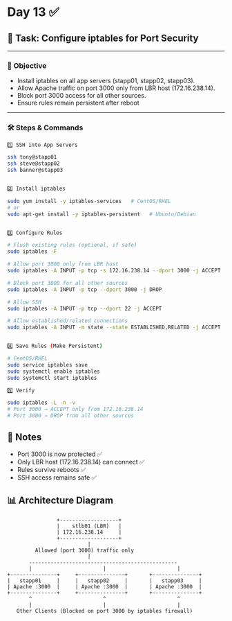 # Day 13 ✅
## 📌 Task: Configure iptables for Port Security
---

### 🎯 Objective
- Install iptables on all app servers (stapp01, stapp02, stapp03).
- Allow Apache traffic on port 3000 only from LBR host (172.16.238.14).
- Block port 3000 access for all other sources.
- Ensure rules remain persistent after reboot

---

### 🛠️ Steps & Commands
```bash
1️⃣ SSH into App Servers

ssh tony@stapp01
ssh steve@stapp02
ssh banner@stapp03


2️⃣ Install iptables

sudo yum install -y iptables-services   # CentOS/RHEL
# or
sudo apt-get install -y iptables-persistent   # Ubuntu/Debian


3️⃣ Configure Rules

# Flush existing rules (optional, if safe)
sudo iptables -F

# Allow port 3000 only from LBR host
sudo iptables -A INPUT -p tcp -s 172.16.238.14 --dport 3000 -j ACCEPT

# Block port 3000 for all other sources
sudo iptables -A INPUT -p tcp --dport 3000 -j DROP

# Allow SSH
sudo iptables -A INPUT -p tcp --dport 22 -j ACCEPT

# Allow established/related connections
sudo iptables -A INPUT -m state --state ESTABLISHED,RELATED -j ACCEPT


4️⃣ Save Rules (Make Persistent)

# CentOS/RHEL
sudo service iptables save
sudo systemctl enable iptables
sudo systemctl start iptables

5️⃣ Verify

sudo iptables -L -n -v
# Port 3000 → ACCEPT only from 172.16.238.14
# Port 3000 → DROP from all other sources

```

## 📘 Notes
- Port 3000 is now protected ✅
- Only LBR host (172.16.238.14) can connect ✅
- Rules survive reboots ✅
- SSH access remains safe ✅


## 📊 Architecture Diagram
```
                +-------------------+
                |    stlb01 (LBR)   |
                | 172.16.238.14     |
                +-------------------+
                          |
         Allowed (port 3000) traffic only
                          |
       ------------------------------------------------
       |                       |                       |
+---------------+     +---------------+       +---------------+
|   stapp01     |     |   stapp02     |       |   stapp03     |
| Apache :3000  |     | Apache :3000  |       | Apache :3000  |
+---------------+     +---------------+       +---------------+
       ^                       ^                       ^
       |                       |                       |
   Other Clients (Blocked on port 3000 by iptables firewall)

```



